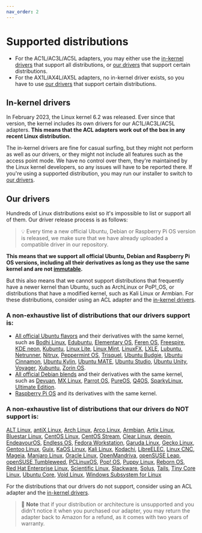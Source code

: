 ```yaml
---
nav_order: 2
---
```


# Supported distributions

- For the AC1L/AC3L/AC5L adapters, you may either use the [in-kernel
  drivers](#in-kernel-drivers) that support all distributions, or [our
  drivers](#our-drivers) that support certain distributions.
- For the AX1L/AX4L/AX5L adapters, no in-kernel driver exists, so you have to
  use [our drivers](#our-drivers) that support certain distributions.

## In-kernel drivers

In February 2023, the Linux kernel 6.2 was released. Ever since that version,
the kernel includes its own drivers for our AC1L/AC3L/AC5L adapters. **This
means that the ACL adapters work out of the box in any recent Linux
distribution.**

The in-kernel drivers are fine for casual surfing, but they might not perform
as well as our drivers, or they might not include all features such as the
access point mode. We have no control over them, they're maintained by the
Linux kernel developers, so any issues will have to be reported there. If
you're using a supported distribution, you may run our installer to switch to
[our drivers](#our-drivers).

## Our drivers

Hundreds of Linux distributions exist so it's impossible to list or support all
of them. Our driver release process is as follows:

> 💡 Every time a new official Ubuntu, Debian or Raspberry Pi OS version is
> released, we make sure that we have already uploaded a compatible driver in
> our repository.

**This means that we support all official Ubuntu, Debian and Raspberry Pi OS
versions, including all their derivatives as long as they use the same kernel
and are not [immutable](https://itsfoss.com/immutable-linux-distros).**

But this also means that we cannot support distributions that frequently have a
newer kernel than Ubuntu, such as ArchLinux or PoP!_OS, or distributions that
have a modified kernel, such as Kali Linux or Armbian. For these distributions,
consider using an ACL adapter and the [in-kernel drivers](#in-kernel-drivers).

### A non-exhaustive list of distributions that our drivers support is:

- [All official Ubuntu flavors](https://wiki.ubuntu.com/UbuntuFlavors) and
  their derivatives with the same kernel, such as [Bodhi
  Linux](https://www.bodhilinux.com), [Edubuntu](https://www.edubuntu.org),
  [Elementary OS](https://elementary.io), [Feren
  OS](https://ferenos.weebly.com), [Freespire](https://www.freespire.net), [KDE
  neon](https://neon.kde.org), [Kubuntu](https://kubuntu.org), [Linux
  Lite](https://www.linuxliteos.com), [Linux Mint](https://linuxmint.com),
  [LinuxFX](https://linuxfx.org), [LXLE](https://www.lxle.net),
  [Lubuntu](https://lubuntu.me), [Netrunner](https://www.netrunner.com),
  [Nitrux](https://nxos.org), [Peppermint OS](https://peppermintos.com),
  [Trisquel](https://trisquel.info), [Ubuntu Budgie](https://ubuntubudgie.org),
  [Ubuntu Cinnamon](https://ubuntucinnamon.org), [Ubuntu
  Kylin](https://www.ubuntukylin.com), [Ubuntu MATE](https://ubuntu-mate.org),
  [Ubuntu Studio](https://ubuntustudio.org), [Ubuntu
  Unity](https://ubuntuunity.org), [Voyager](https://voyagerlive.org),
  [Xubuntu](https://xubuntu.org), [Zorin OS](https://zorinos.com).
- [All official Debian blends](https://www.debian.org/blends) and their
  derivatives with the same kernel, such as [Devuan](https://devuan.org), [MX
  Linux](https://mxlinux.org), [Parrot OS](https://parrotsec.org),
  [PureOS](https://pureos.net), [Q4OS](https://q4os.org),
  [SparkyLinux](https://sparkylinux.org), [Ultimate
  Edition](http://ultimateedition.info).
- [Raspberry Pi OS](https://www.raspberrypi.org) and its derivatives with the
  same kernel.

### A non-exhaustive list of distributions that our drivers do NOT support is:

[ALT Linux](http://en.altlinux.org), [antiX Linux](https://antixlinux.com),
[Arch Linux](https://archlinux.org), [Arco Linux](https://arcolinux.com),
[Armbian](https://www.armbian.com), [Artix
Linux](https://artixlinux.org/download.php), [Bluestar
Linux](https://sourceforge.net/projects/bluestarlinux), [CentOS
Linux](https://www.centos.org), [CentOS Stream](https://www.centos.org), [Clear
Linux](https://clearlinux.org), [deepin](https://www.deepin.org),
[EndeavourOS](https://endeavouros.com), [Endless OS](https://endlessos.com),
[Fedora Workstation](https://getfedora.org), [Garuda
Linux](https://garudalinux.org), [Gecko
Linux](https://sourceforge.net/projects/geckolinux), [Gentoo
Linux](https://www.gentoo.org), [Guix](https://guix.gnu.org), [KaOS
Linux](https://kaosx.us), [Kali Linux](https://www.kali.org),
[Kodachi](https://www.digi77.com/linux-kodachi),
[LibreELEC](https://libreelec.tv), [Linux CNC](https://linuxcnc.org),
[Mageia](https://www.mageia.org), [Manjaro Linux](https://manjaro.org), [Oracle
Linux](https://www.oracle.com/linux),
[OpenMandriva](https://www.openmandriva.org), [openSUSE
Leap](https://www.opensuse.org), [openSUSE
Tumbleweed](https://www.opensuse.org), [PCLinuxOS](https://www.pclinuxos.com),
[Pop! OS](https://pop.system76.com), [Puppy Linux](http://puppylinux.com),
[Reborn OS](https://rebornos.org), [Red Hat Enterprise
Linux](https://www.redhat.com), [Scientific
Linux](https://scientificlinux.org), [Slackware](https://www.slackware.com),
[Solus](https://getsol.us), [Tails](https://tails.boum.org), [Tiny Core
Linux](http://www.tinycorelinux.net), [Ubuntu Core](https://ubuntu.com/core),
[Void Linux](https://voidlinux.org), [Windows Subsystem for
Linux](https://docs.microsoft.com/en-us/windows/wsl/install)

For the distributions that our drivers do not support, consider using an ACL
adapter and the [in-kernel drivers](#in-kernel-drivers).

> 📝 **Note** that if your distribution or architecture is unsupported and you
> didn't notice it when you purchased our adapter, you may return the adapter
> back to Amazon for a refund, as it comes with two years of warranty.
